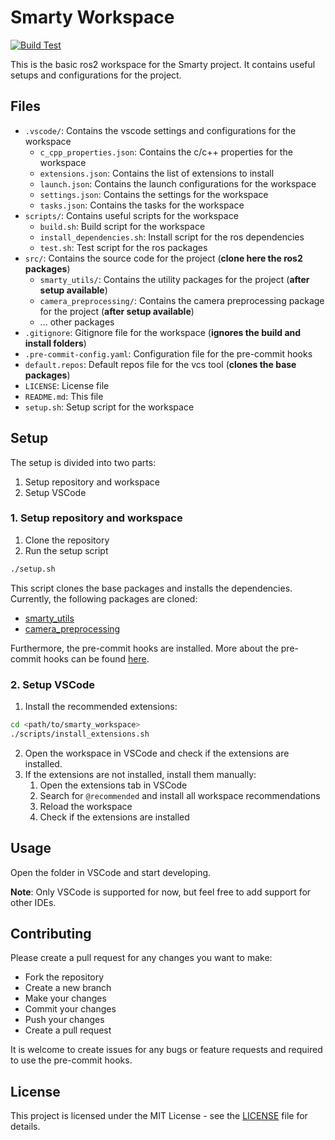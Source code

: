 # Smarty Workspace

  [![Build Test](https://github.com/DHBW-Smart-Rollerz/smarty_workspace/actions/workflows/build-test.yaml/badge.svg)](https://github.com/DHBW-Smart-Rollerz/smarty_workspace/actions/workflows/build-test.yaml)

This is the basic ros2 workspace for the Smarty project. It contains useful setups and configurations for the project.

## Files

- `.vscode/`: Contains the vscode settings and configurations for the workspace
  - `c_cpp_properties.json`: Contains the c/c++ properties for the workspace
  - `extensions.json`: Contains the list of extensions to install
  - `launch.json`: Contains the launch configurations for the workspace
  - `settings.json`: Contains the settings for the workspace
  - `tasks.json`: Contains the tasks for the workspace
- `scripts/`: Contains useful scripts for the workspace
  - `build.sh`: Build script for the workspace
  - `install_dependencies.sh`: Install script for the ros dependencies
  - `test.sh`: Test script for the ros packages
- `src/`: Contains the source code for the project (**clone here the ros2 packages**)
  - `smarty_utils/`: Contains the utility packages for the project (**after setup available**)
  - `camera_preprocessing/`: Contains the camera preprocessing package for the project (**after setup available**)
  - ... other packages
- `.gitignore`: Gitignore file for the workspace (**ignores the build and install folders**)
- `.pre-commit-config.yaml`: Configuration file for the pre-commit hooks
- `default.repos`: Default repos file for the vcs tool (**clones the base packages**)
- `LICENSE`: License file
- `README.md`: This file
- `setup.sh`: Setup script for the workspace

## Setup

The setup is divided into two parts:

1. Setup repository and workspace
2. Setup VSCode

### 1. Setup repository and workspace

1. Clone the repository
2. Run the setup script
```bash
./setup.sh
```

This script clones the base packages and installs the dependencies. Currently, the following packages are cloned:

- [smarty_utils](https://github.com/DHBW-Smart-Rollerz/smarty_utils)
- [camera_preprocessing](https://github.com/DHBW-Smart-Rollerz/camera_preprocessing)

Furthermore, the pre-commit hooks are installed. More about the pre-commit hooks can be found [here](https://pre-commit.com/).

### 2. Setup VSCode

1. Install the recommended extensions:

  ```bash
  cd <path/to/smarty_workspace>
  ./scripts/install_extensions.sh
  ```

2. Open the workspace in VSCode and check if the extensions are installed.
3. If the extensions are not installed, install them manually:
   1. Open the extensions tab in VSCode
   2. Search for `@recommended` and install all workspace recommendations
   3. Reload the workspace
   4. Check if the extensions are installed

## Usage

Open the folder in VSCode and start developing.

**Note**: Only VSCode is supported for now, but feel free to add support for other IDEs.

## Contributing

Please create a pull request for any changes you want to make:

- Fork the repository
- Create a new branch
- Make your changes
- Commit your changes
- Push your changes
- Create a pull request

It is welcome to create issues for any bugs or feature requests and required to use the pre-commit hooks.

## License

This project is licensed under the MIT License - see the [LICENSE](LICENSE) file for details.
